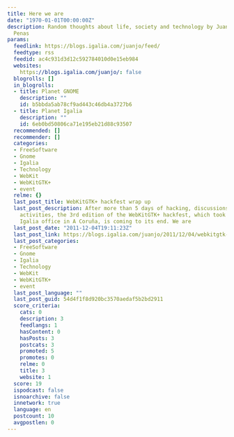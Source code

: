 ```yaml
---
title: Here we are
date: "1970-01-01T00:00:00Z"
description: Random thoughts about life, society and technology by Juan José Sánchez
  Penas
params:
  feedlink: https://blogs.igalia.com/juanjo/feed/
  feedtype: rss
  feedid: ac4c931d3d12c592784010d0e15eb984
  websites:
    https://blogs.igalia.com/juanjo/: false
  blogrolls: []
  in_blogrolls:
  - title: Planet GNOME
    description: ""
    id: b5bbda5ab78cf9ad443c46db4a3727b6
  - title: Planet Igalia
    description: ""
    id: 6eb0bd50806ca71e195eb21d88c93507
  recommended: []
  recommender: []
  categories:
  - FreeSoftware
  - Gnome
  - Igalia
  - Technology
  - WebKit
  - WebKitGTK+
  - event
  relme: {}
  last_post_title: WebKitGTK+ hackfest wrap up
  last_post_description: After more than 5 days of hacking, discussions and some social
    activities, the 3rd edition of the WebKitGTK+ hackfest, which took place at the
    Igalia office in A Coruña, is coming to its end. We are
  last_post_date: "2011-12-04T19:11:23Z"
  last_post_link: https://blogs.igalia.com/juanjo/2011/12/04/webkitgtk-hackfest-wrap-up/
  last_post_categories:
  - FreeSoftware
  - Gnome
  - Igalia
  - Technology
  - WebKit
  - WebKitGTK+
  - event
  last_post_language: ""
  last_post_guid: 54d4f1f8d920bc3570aedaf5b2bd2911
  score_criteria:
    cats: 0
    description: 3
    feedlangs: 1
    hasContent: 0
    hasPosts: 3
    postcats: 3
    promoted: 5
    promotes: 0
    relme: 0
    title: 3
    website: 1
  score: 19
  ispodcast: false
  isnoarchive: false
  innetwork: true
  language: en
  postcount: 10
  avgpostlen: 0
---
```

